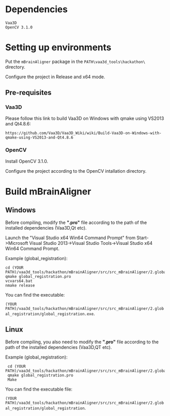 # Dependencies

```
Vaa3D
OpenCV 3.1.0
```

# Setting up environments

Put the `mBrainAligner` package in the `PATH\vaa3d_tools\hackathon\` directory. 

Configure the project in Release and x64 mode.

## Pre-requisites
### Vaa3D 

Please follow this link to build Vaa3D on Windows with qmake using VS2013 and Qt4.8.6:

```
https://github.com/Vaa3D/Vaa3D_Wiki/wiki/Build-Vaa3D-on-Windows-with-qmake-using-VS2013-and-Qt4.8.6
```
### OpenCV
Install OpenCV 3.1.0. 

Configure the project according to the OpenCV intallation directory.

# Build mBrainAligner
## Windows

Before compiling, modify the **".pro"** file according to the path of the installed dependencies (Vaa3D,Qt etc). 

Launch the "Visual Studio x64 Win64 Command Prompt" from Start->Microsoft Visual Studio 2013->Visual Studio Tools->Visual Studio x64 Win64 Command Prompt.

Example (global_registration):

    cd (YOUR PATH)/vaa3d_tools/hackathon/mBrainAligner/src/src_mBrainAligner/2.global_registration/
    qmake global_registration.pro
    vcvars64.bat
    nmake release
    
You can find the executable:

`(YOUR PATH)/vaa3d_tools/hackathon/mBrainAligner/src/src_mBrainAligner/2.global_registration/global_registration.exe`. 

## Linux
Before compiling, you also need to modify the **".pro"** file according to the path of the installed dependencies (Vaa3D,QT etc). 

Example (global_registration):

     cd (YOUR PATH)/vaa3d_tools/hackathon/mBrainAligner/src/src_mBrainAligner/2.global_registration/
     qmake global_registration.pro
     Make
You can find the executable file: 

`(YOUR PATH)/vaa3d_tools/hackathon/mBrainAligner/src/src_mBrainAligner/2.global_registration/global_registration`. 
